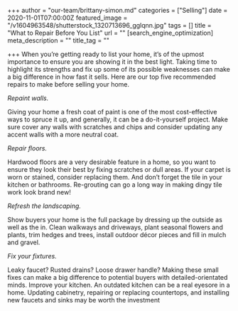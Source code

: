 +++
author = "our-team/brittany-simon.md"
categories = ["Selling"]
date = 2020-11-01T07:00:00Z
featured_image = "/v1604963548/shutterstock_1320713696_gglqnn.jpg"
tags = []
title = "What to Repair Before You List"
url = ""
[search_engine_optimization]
meta_description = ""
title_tag = ""

+++
When you’re getting ready to list your home, it’s of the upmost importance to ensure you are showing it in the best light. Taking time to highlight its strengths and fix up some of its possible weaknesses can make a big difference in how fast it sells. Here are our top five recommended repairs to make before selling your home.

_Repaint walls._

Giving your home a fresh coat of paint is one of the most cost-effective ways to spruce it up, and generally, it can be a do-it-yourself project. Make sure cover any walls with scratches and chips and consider updating any accent walls with a more neutral coat.

_Repair floors._

Hardwood floors are a very desirable feature in a home, so you want to ensure they look their best by fixing scratches or dull areas. If your carpet is worn or stained, consider replacing them. And don’t forget the tile in your kitchen or bathrooms. Re-grouting can go a long way in making dingy tile work look brand new!

_Refresh the landscaping._

Show buyers your home is the full package by dressing up the outside as well as the in. Clean walkways and driveways, plant seasonal flowers and plants, trim hedges and trees, install outdoor décor pieces and fill in mulch and gravel.

_Fix your fixtures._

Leaky faucet? Rusted drains? Loose drawer handle? Making these small fixes can make a big difference to potential buyers with detailed-orientated minds. Improve your kitchen. An outdated kitchen can be a real eyesore in a home. Updating cabinetry, repairing or replacing countertops, and installing new faucets and sinks may be worth the investment